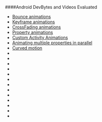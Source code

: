####Android DevBytes and Videos Evaluated
- [Bounce animations](https://www.youtube.com/watch?v=vCTcmPIKgpM&index=86&list=PLWz5rJ2EKKc_XOgcRukSoKKjewFJZrKV0)
- [Keyframe animations](https://www.youtube.com/watch?v=V3ksidLf7vA&index=85&list=PLWz5rJ2EKKc_XOgcRukSoKKjewFJZrKV0)
- [CrossFading animations](https://www.youtube.com/watch?v=atH3o2uh_94&index=84&list=PLWz5rJ2EKKc_XOgcRukSoKKjewFJZrKV0)
- [Property animations](https://www.youtube.com/watch?v=3UbJhmkeSig&list=PLWz5rJ2EKKc_XOgcRukSoKKjewFJZrKV0&index=83)
- [Custom Activity Animations](https://www.youtube.com/watch?v=CPxkoe2MraA&index=75&list=PLWz5rJ2EKKc_XOgcRukSoKKjewFJZrKV0)
- [Animating multiple properties in parallel](https://www.youtube.com/watch?v=WvCZcy3WGP4&list=PLWz5rJ2EKKc_XOgcRukSoKKjewFJZrKV0&index=72)
- [Curved motion](https://www.youtube.com/watch?v=JVGg4zPRHNE&list=PLWz5rJ2EKKc_XOgcRukSoKKjewFJZrKV0&index=69)
- []()
- []()
- []()
- []()
- []()
- []()
- []()
- []()
- []()
- []()
- []()
- []()
- []()
